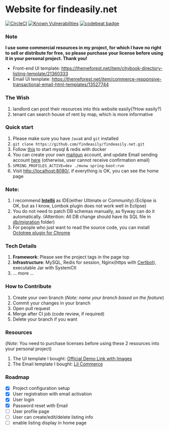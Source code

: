 Website for findeasily.net
============================

[![CircleCI](https://circleci.com/gh/findeasily/findeasily.net.svg?style=svg)](https://circleci.com/gh/findeasily/findeasily.net)
[![Known Vulnerabilities](https://snyk.io/test/github/findeasily/findeasily.net/badge.svg?targetFile=pom.xml)](https://snyk.io/test/github/findeasily/findeasily.net?targetFile=pom.xml)
[![codebeat badge](https://codebeat.co/badges/85b75467-0afb-4436-beaf-f8db43517f81)](https://codebeat.co/projects/github-com-findeasily-findeasily-net-master)

### Note
**I use some commercial resources in my project, for which I have no right to sell or distribute for free, so please purchase your license before using it in your personal project. Thank you!**
* Front-end UI template: https://themeforest.net/item/citybook-directory-listing-template/21360333
* Email UI template: https://themeforest.net/item/commerce-responsive-transactional-email-html-templates/13527744

### The Wish
1. landlord can post their resources into this website easily(?How easily?)
2. tenant can search house of rent by map, which is more informative

### Quick start
1. Please make sure you have `Java8` and `git` installed
2. `git clone https://github.com/findeasily/findeasily.net.git`
3. Follow [this](https://github.com/findeasily/findeasily.net/blob/master/script/README.md) to start mysql & redis with docker
4. You can create your own [mailgun](https://www.mailgun.com/) account, and update Email sending account [here](https://github.com/findeasily/findeasily.net/blob/master/src/main/resources/application-dev.properties) (otherwise, user cannot receive confirmation email)
5. `SPRING_PROFILES_ACTIVE=dev ./mvnw spring-boot:run`
6. Visit [http://localhost:8080/](http://localhost:8080/), if everything is OK, you can see the home page

### Note:
1. I recommend [**Intellij**](https://www.jetbrains.com/idea/download/#section=mac) as IDE(either Ultimate or Community).(Eclipse is OK, but as I know, Lombok plugin does not work well in Eclipse)
2. You do not need to patch DB schemas manually, as flyway can do it automatically. (Attention: All DB change should have its SQL file in [db/migration](https://github.com/findeasily/findeasily.net/tree/master/src/main/resources/db/migration) folder)
3. For people who just want to read the source code, you can install [Octotree plugin for Chrome](https://chrome.google.com/webstore/detail/octotree/bkhaagjahfmjljalopjnoealnfndnagc?hl=en-US)

### Tech Details
1. **Framework**: Please see the project tags in the page top
2. **Infrastructure**: MySQL, Redis for session, Nginx(https with [Certbot](https://certbot.eff.org/)), executable Jar with SystemCtl
3. ... more ...

### How to Contribute
1. Create your own branch (*Note: name your branch based on the feature*)
2. Commit your changes in your branch
3. Open pull request
4. Merge after CI job (code review, if required)
5. Delete your branch if you want

### Resources 
(*Note*: You need to purchase licenses before using these 2 resources into your personal project)
1. The UI template I bought: [Official Demo Link with Images](http://citybook.kwst.net/)
2. The Email template I bought: [Lil Commerce](http://notification-emails.com/transactional-email-templates) 

### Roadmap
- [x] Project configuration setup
- [x] User registration with email activation
- [x] User login
- [x] Password reset with Email
- [ ] User profile page
- [ ] User can create/edit/delete listing info
- [ ] enable listing display in home page
